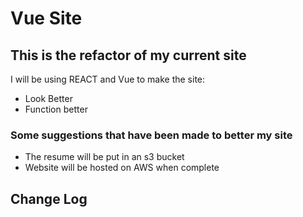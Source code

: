 # Vue Site

## This is the refactor of my current site

I will be using REACT and Vue to make the site:
  - Look Better
  - Function better

### Some suggestions that have been made to better my site
 - The resume will be put in an s3 bucket
 - Website will be hosted on AWS when complete

## Change Log
